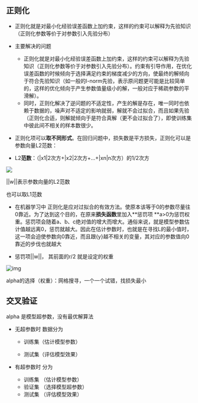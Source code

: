 ## 正则化

- 正则化就是对最小化经验误差函数上加约束，这样的约束可以解释为先验知识（正则化参数等价于对参数引入先验分布）

- 主要解决的问题
  - 正则化就是对最小化经验误差函数上加约束，这样的约束可以解释为先验知识（正则化参数等价于对参数引入先验分布）。约束有引导作用，在优化误差函数的时候倾向于选择满足约束的梯度减少的方向，使最终的解倾向于符合先验知识（如一般的l-norm先验，表示原问题更可能是比较简单的，这样的优化倾向于产生参数值量级小的解，一般对应于稀疏参数的平滑解）。
  - 同时，正则化解决了逆问题的不适定性，产生的解是存在，唯一同时也依赖于数据的，噪声对不适定的影响就弱，解就不会过拟合，而且如果先验（正则化合适，则解就倾向于是符合真解（更不会过拟合了），即使训练集中彼此间不相关的样本数很少。



- 正则化项可以**取不同形式**。在回归问题中，损失数是平方损失，正则化可以是参数向量L2范数：

- L2**范数**：（|x1|2次方+|x2|2次方+...+|xn|n次方）的1/2次方



![](https://s2.loli.net/2022/05/21/efLGO7qCsBSbcjW.png)

||w||表示参数向量的L2范数

也可以取L1范数

- 在机器学习中 正则化是应对过拟合的有效方法。使原本该等于0的参数尽量往0靠近。为了达到这个目的，在原来**损失函数**里加入**惩罚项 **a>0为惩罚权重。惩罚项会随着a、b、c绝对值的增大而增大。通俗来说，就是模型参数估计值越远离0，惩罚就越大。因此在估计参数时，也就是在寻找L的最小值时，这一项会迫使参数向0靠近，而且跟{y}越不相关的变量，其对应的参数值向0靠近的步伐也就越大

- 惩罚项||w||， 其前面的r/2 就是设定的权重

![img](https://s2.loli.net/2022/05/21/Qbh1zGgKq84RoIf.png)

alpha的选择（权重）：网格搜寻，一个一个试错，找损失最小

## 交叉验证



alpha 是模型超参数，没有最优解算法



- 无超参数时 数据分为

  - 训练集（估计模型参数）       

  - 测试集（评估模型效果）

    

 - 有超参数时  分为  

   - 训练集  （估计模型参数） 
   - 验证集 （选择模型超参数）
   - 测试集  （评估模型效果）

